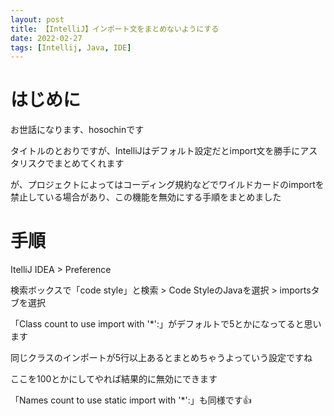 ```yaml
---
layout: post
title: 【IntelliJ】インポート文をまとめないようにする
date: 2022-02-27
tags: [Intellij, Java, IDE]
---
```


# はじめに

お世話になります、hosochinです

タイトルのとおりですが、IntelliJはデフォルト設定だとimport文を勝手にアスタリスクでまとめてくれます

が、プロジェクトによってはコーディング規約などでワイルドカードのimportを禁止している場合があり、この機能を無効にする手順をまとめました

# 手順

ItelliJ IDEA > Preference

検索ボックスで「code style」と検索 > Code StyleのJavaを選択 > importsタブを選択

「Class count to use import with '*':」がデフォルトで5とかになってると思います

同じクラスのインポートが5行以上あるとまとめちゃうよっていう設定ですね

ここを100とかにしてやれば結果的に無効にできます

「Names count to use static import with '*':」も同様です👍
